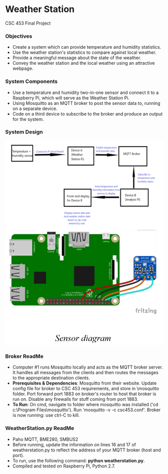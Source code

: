 # Weather Station
CSC 453 Final Project
### Objectives
* Create a system which can provide temperature and humidity statistics.
* Use the weather station's statistics to compare against local weather.
* Provide a meaningful message about the state of the weather.
* Convey the weather station and the local weather using an attractive webpage.
### System Components
* Use a temperature and humidity two-in-one sensor and connect it to a Raspberry Pi, which will serve as the Weather Station Pi.
* Using Mosquitto as an MQTT broker to post the sensor data to, running on a separate device.
* Code on a third device to subscribe to the broker and produce an output for the system.
### System Design
![system design](https://github.com/soumyargade/weatherStation/blob/main/systemdesign.png)
![sensor diagram](https://github.com/soumyargade/weatherStation/blob/main/sensordiagram.png)
### Broker ReadMe
* Computer #1 runs Mosquitto locally and acts as the MQTT broker server. It handles all messages from the clients and then routes the messages to the appropriate destination clients.
* **Prerequisites & Dependencies**: Mosquitto from their website. Update config file for broker to CSC 453 requirements, and store in \mosquitto folder. Port forward port 1883 on broker's router to host that broker is run on. Disable any firewalls for stuff coming from port 1883.
* **To Run**: On cmd, navigate to folder where mosquitto was installed ('cd c:\Program Files\mosquitto'). Run 'mosquitto -v -c csc453.conf'. Broker is now running: use ctrl-C to kill.
### WeatherStation.py ReadMe
* Paho MQTT, BME280, SMBUS2
* Before running, update the information on lines 16 and 17 of weatherstation.py to reflect the address of your MQTT broker (host and port).
* To run, use the following command: **python weatherstation.py**.
* Compiled and tested on Raspberry Pi, Python 2.7.

